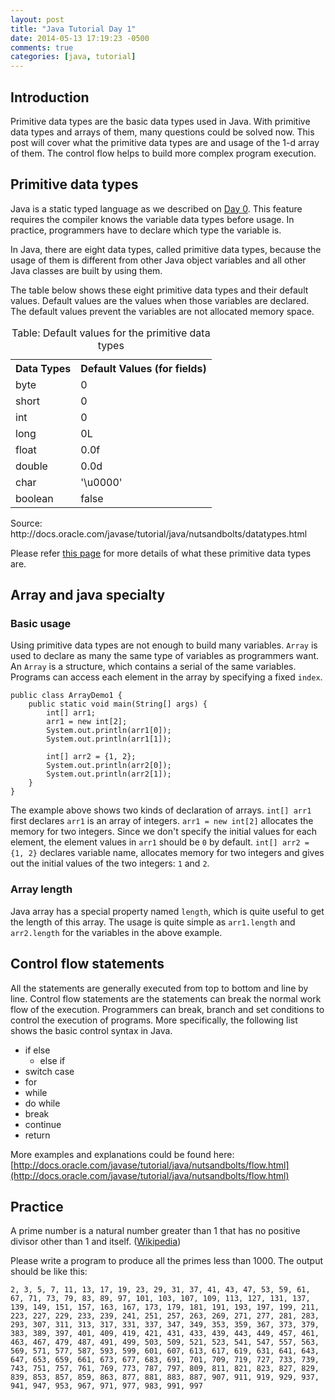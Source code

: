 ```yaml
---
layout: post
title: "Java Tutorial Day 1"
date: 2014-05-13 17:19:23 -0500
comments: true
categories: [java, tutorial]
---
```


Introduction
------------

Primitive data types are the basic data types used in Java. With primitive data types and arrays of them, many questions could be solved now. This post will cover what the primitive data types are and usage of the 1-d array of them. The control flow helps to build more complex program execution.

<!--more-->

Primitive data types
--------------------

Java is a static typed language as we described on [Day 0](2014/03/java-tutorial-day-0.html). This  feature requires the compiler knows the variable data types before usage. In practice, programmers have to declare which type the variable is.

In Java, there are eight data types, called primitive data types,  because the
usage of them is different from other Java object variables and all other Java
classes are built by using them.

The table below shows these eight primitive data types and their default values. Default values are the values when those variables are declared. The default values prevent the variables are not allocated memory space.

<table>
	<caption>Table: Default values for the primitive data types</caption>
	<tr>
		<th>Data Types</th>
		<th>Default Values (for fields)</th>
	</tr>
	<tr>
		<td>byte</td>
		<td>0</td>
	</tr>
	<tr>
		<td>short</td>
		<td>0</td>
	</tr>
	<tr>
		<td>int</td>
		<td>0</td>
	</tr>
	<tr>
		<td>long</td>
		<td>0L</td>
	</tr>
	<tr>
		<td>float</td>
		<td>0.0f</td>
	</tr>
	<tr>
		<td>double</td>
		<td>0.0d</td>
	</tr>
	<tr>
		<td>char</td>
		<td>'\u0000'</td>
	</tr>
	<tr>
		<td>boolean</td>
		<td>false</td>
	</tr>
</table>
Source: http://docs.oracle.com/javase/tutorial/java/nutsandbolts/datatypes.html

Please refer [this page](http://docs.oracle.com/javase/tutorial/java/nutsandbolts/datatypes.html) for more details of what these primitive data types are.

Array and java specialty
------------------------

### Basic usage
Using primitive data types are not enough to build many variables. `Array` is used to declare as many the same type of variables as programmers want. An `Array` is a structure, which contains a serial of the same variables. Programs can access each element in the array by specifying a fixed `index`.

    public class ArrayDemo1 {
	    public static void main(String[] args) {
	        int[] arr1;
			arr1 = new int[2];
			System.out.println(arr1[0]);
			System.out.println(arr1[1]);

			int[] arr2 = {1, 2};
			System.out.println(arr2[0]);
			System.out.println(arr2[1]);
	    }
	}

The example above shows two kinds of declaration of arrays. `int[] arr1` first declares  `arr1` is an array of integers. `arr1 = new int[2]` allocates the memory for two integers. Since we don't specify the initial values for each element, the element values in `arr1` should be `0` by default. `int[] arr2 = {1, 2}` declares variable name, allocates memory for two integers and gives out the initial values of the two integers: `1` and `2`.

### Array length
Java array has a special property named `length`, which is quite useful to get the length of this array. The usage is quite simple as `arr1.length` and `arr2.length` for the variables in the above example.

Control flow statements
-----------------------

All the statements are generally executed from top to bottom and line by line. Control flow statements are the statements can break the normal work flow of the execution. Programmers can break, branch and set conditions to control the execution of programs. More specifically, the following list shows the basic control syntax in Java.

- if else
	- else if
- switch case
- for
- while
- do while
- break
- continue
- return

More examples and explanations could be found here: [http://docs.oracle.com/javase/tutorial/java/nutsandbolts/flow.html](http://docs.oracle.com/javase/tutorial/java/nutsandbolts/flow.html)

Practice
--------
A prime number is a natural number greater than 1 that has no positive divisor other than 1 and itself. ([Wikipedia](http://en.wikipedia.org/wiki/Prime_number))

Please write a program to produce all the primes less than 1000. The output should be like this:

	2, 3, 5, 7, 11, 13, 17, 19, 23, 29, 31, 37, 41, 43, 47, 53, 59, 61, 67, 71, 73, 79, 83, 89, 97, 101, 103, 107, 109, 113, 127, 131, 137, 139, 149, 151, 157, 163, 167, 173, 179, 181, 191, 193, 197, 199, 211, 223, 227, 229, 233, 239, 241, 251, 257, 263, 269, 271, 277, 281, 283, 293, 307, 311, 313, 317, 331, 337, 347, 349, 353, 359, 367, 373, 379, 383, 389, 397, 401, 409, 419, 421, 431, 433, 439, 443, 449, 457, 461, 463, 467, 479, 487, 491, 499, 503, 509, 521, 523, 541, 547, 557, 563, 569, 571, 577, 587, 593, 599, 601, 607, 613, 617, 619, 631, 641, 643, 647, 653, 659, 661, 673, 677, 683, 691, 701, 709, 719, 727, 733, 739, 743, 751, 757, 761, 769, 773, 787, 797, 809, 811, 821, 823, 827, 829, 839, 853, 857, 859, 863, 877, 881, 883, 887, 907, 911, 919, 929, 937, 941, 947, 953, 967, 971, 977, 983, 991, 997
